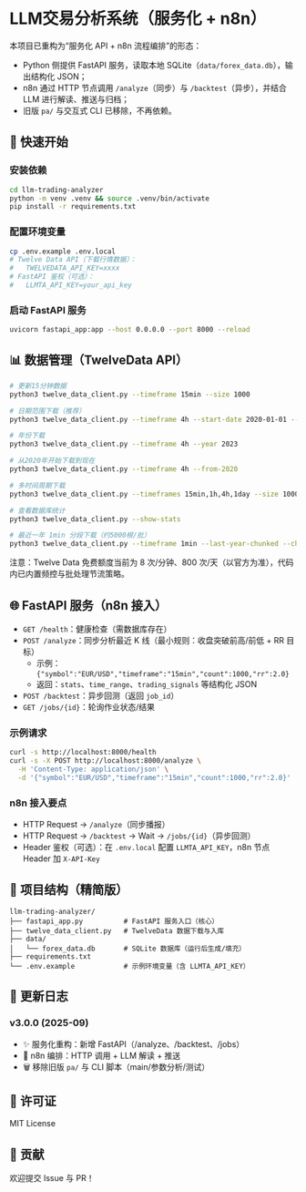 # LLM交易分析系统（服务化 + n8n）

本项目已重构为“服务化 API + n8n 流程编排”的形态：

- Python 侧提供 FastAPI 服务，读取本地 SQLite（`data/forex_data.db`），输出结构化 JSON；
- n8n 通过 HTTP 节点调用 `/analyze`（同步）与 `/backtest`（异步），并结合 LLM 进行解读、推送与归档；
- 旧版 `pa/` 与交互式 CLI 已移除，不再依赖。

## 🚀 快速开始

### 安装依赖
```bash
cd llm-trading-analyzer
python -m venv .venv && source .venv/bin/activate
pip install -r requirements.txt
```

### 配置环境变量
```bash
cp .env.example .env.local
# Twelve Data API（下载行情数据）：
#   TWELVEDATA_API_KEY=xxxx
# FastAPI 鉴权（可选）：
#   LLMTA_API_KEY=your_api_key
```

### 启动 FastAPI 服务
```bash
uvicorn fastapi_app:app --host 0.0.0.0 --port 8000 --reload
```

## 📊 数据管理（TwelveData API）
```bash
# 更新15分钟数据
python3 twelve_data_client.py --timeframe 15min --size 1000

# 日期范围下载（推荐）
python3 twelve_data_client.py --timeframe 4h --start-date 2020-01-01 --end-date 2024-12-31

# 年份下载
python3 twelve_data_client.py --timeframe 4h --year 2023

# 从2020年开始下载到现在
python3 twelve_data_client.py --timeframe 4h --from-2020

# 多时间周期下载
python3 twelve_data_client.py --timeframes 15min,1h,4h,1day --size 1000

# 查看数据库统计
python3 twelve_data_client.py --show-stats

# 最近一年 1min 分段下载（约5000根/批）
python3 twelve_data_client.py --timeframe 1min --last-year-chunked --chunk-days 3.5
```

注意：Twelve Data 免费额度当前为 8 次/分钟、800 次/天（以官方为准），代码内已内置频控与批处理节流策略。

## 🌐 FastAPI 服务（n8n 接入）

- `GET /health`：健康检查（需数据库存在）
- `POST /analyze`：同步分析最近 K 线（最小规则：收盘突破前高/前低 + RR 目标）
  - 示例：`{"symbol":"EUR/USD","timeframe":"15min","count":1000,"rr":2.0}`
  - 返回：`stats`、`time_range`、`trading_signals` 等结构化 JSON
- `POST /backtest`：异步回测（返回 `job_id`）
- `GET /jobs/{id}`：轮询作业状态/结果

### 示例请求
```bash
curl -s http://localhost:8000/health
curl -s -X POST http://localhost:8000/analyze \
  -H 'Content-Type: application/json' \
  -d '{"symbol":"EUR/USD","timeframe":"15min","count":1000,"rr":2.0}' | jq '.'
```

### n8n 接入要点
- HTTP Request → `/analyze`（同步播报）
- HTTP Request → `/backtest` → Wait → `/jobs/{id}`（异步回测）
- Header 鉴权（可选）：在 `.env.local` 配置 `LLMTA_API_KEY`，n8n 节点 Header 加 `X-API-Key`

## 📁 项目结构（精简版）

```
llm-trading-analyzer/
├── fastapi_app.py          # FastAPI 服务入口（核心）
├── twelve_data_client.py   # TwelveData 数据下载与入库
├── data/
│   └── forex_data.db       # SQLite 数据库（运行后生成/填充）
├── requirements.txt
└── .env.example            # 示例环境变量（含 LLMTA_API_KEY）
```

## 📝 更新日志

### v3.0.0 (2025-09)
- ✨ 服务化重构：新增 FastAPI（/analyze、/backtest、/jobs）
- 🔁 n8n 编排：HTTP 调用 + LLM 解读 + 推送
- 🗑️ 移除旧版 `pa/` 与 CLI 脚本（main/参数分析/测试）

## 📄 许可证

MIT License

## 🤝 贡献

欢迎提交 Issue 与 PR！
